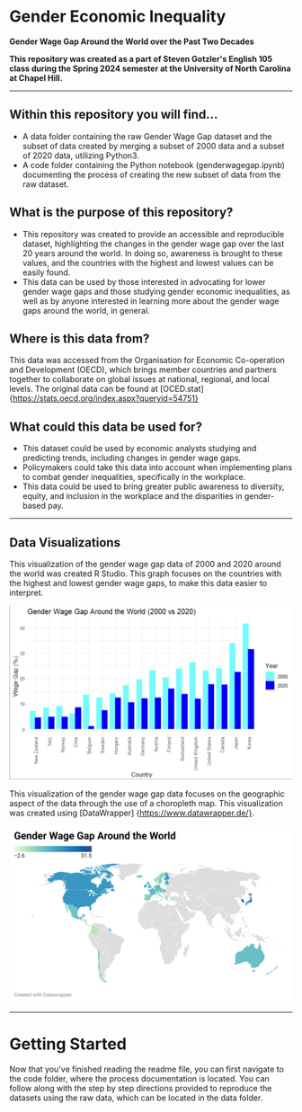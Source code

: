 # Gender Economic Inequality
**Gender Wage Gap Around the World over the Past Two Decades**

**This repository was created as a part of Steven Gotzler's English 105 class during the Spring 2024 semester at the University of North Carolina at Chapel Hill.**

---



## **Within this repository you will find...**
- A data folder containing the raw Gender Wage Gap dataset and the subset of data created by merging a subset of 2000 data and a subset of 2020 data, utilizing Python3.
- A code folder containing the Python notebook (genderwagegap.ipynb) documenting the process of creating the new subset of data from the raw dataset.

## **What is the purpose of this repository?**
- This repository was created to provide an accessible and reproducible dataset, highlighting the changes in the gender wage gap over the last 20 years around the world. In doing so, awareness is brought to these values, and the countries with the highest and lowest values can be easily found.
- This data can be used by those interested in advocating for lower gender wage gaps and those studying gender economic inequalities, as well as by anyone interested in learning more about the gender wage gaps around the world, in general.


## **Where is this data from?**
This data was accessed from the Organisation for Economic Co-operation and Development (OECD), which brings member countries and partners together to collaborate on global issues at national, regional, and local levels. The original data can be found at [OCED.stat] {https://stats.oecd.org/index.aspx?queryid=54751} 

## **What could this data be used for?**
- This dataset could be used by economic analysts studying and predicting trends, including changes in gender wage gaps.
- Policymakers could take this data into account when implementing plans to combat gender inequalities, specifically in the workplace.
- This data could be used to bring greater public awareness to diversity, equity, and inclusion in the workplace and the disparities in gender-based pay.

--- 

## **Data Visualizations**

This visualization of the gender wage gap data of 2000 and 2020 around the world was created R Studio. This graph focuses on the countries with the highest and lowest gender wage gaps, to make this data easier to interpret.

![data-viz](visualizations/data-visualization-bar-graph.png)  


This visualization of the gender wage gap data focuses on the geographic aspect of the data through the use of a choropleth map. This visualization was created using [DataWrapper] {https://www.datawrapper.de/}.  

![data-viz](visualizations/data-visualization-map.png)

---
# Getting Started

Now that you've finished reading the readme file, you can first navigate to the code folder, where the process documentation is located. You can follow along with the step by step directions provided to reproduce the datasets using the raw data, which can be located in the data folder. 

